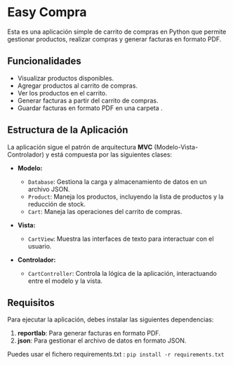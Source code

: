 # Easy Compra

Esta es una aplicación simple de carrito de compras en Python que permite gestionar productos, realizar compras y generar facturas en formato PDF.

## Funcionalidades

- Visualizar productos disponibles.
- Agregar productos al carrito de compras.
- Ver los productos en el carrito.
- Generar facturas a partir del carrito de compras.
- Guardar facturas en formato PDF en una carpeta .

## Estructura de la Aplicación

La aplicación sigue el patrón de arquitectura **MVC** (Modelo-Vista-Controlador) y está compuesta por las siguientes clases:

- **Modelo:**
  - `Database`: Gestiona la carga y almacenamiento de datos en un archivo JSON.
  - `Product`: Maneja los productos, incluyendo la lista de productos y la reducción de stock.
  - `Cart`: Maneja las operaciones del carrito de compras.
  
- **Vista:**
  - `CartView`: Muestra las interfaces de texto para interactuar con el usuario.

- **Controlador:**
  - `CartController`: Controla la lógica de la aplicación, interactuando entre el modelo y la vista.

## Requisitos

Para ejecutar la aplicación, debes instalar las siguientes dependencias:

1. **reportlab**: Para generar facturas en formato PDF.
2. **json**: Para gestionar el archivo de datos en formato JSON.

Puedes usar el fichero requirements.txt :
`pip install -r requirements.txt`

